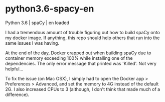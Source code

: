 # python3.6-spacy-en
Python 3.6 | spaCy | en loaded


I had a tremendous amount of trouble figuring out how to build spaCy onto my docker image. If anything, this repo should help others that run into the same issues I was having.

At the end of the day, Docker crapped out when building spaCy due to container memory exceeding 100% while installing one of the dependencies. The only error message that printed was 'Killed'. Not very helpful...

To fix the issue (on Mac OSX), I simply had to open the Docker app > Preferences > Advanced, and set the memory to 4G instead of the default 2G. I also increased CPUs to 3 (although, I don't think that made much of a difference). 
